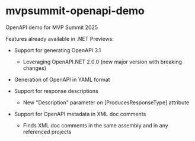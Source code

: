 # mvpsummit-openapi-demo

OpenAPI demo for MVP Summit 2025

Features already available in .NET Previews:

- Support for generating OpenAPI 3.1
  - Leveraging OpenAPI.NET 2.0.0 (new major version with breaking changes)

- Generation of OpenAPI in YAML format

- Support for response descriptions
  - New "Description" parameter on [ProducesResponseType] attribute

- Support for OpenAPI metadata in XML doc comments
  - Finds XML doc comments in the same assembly and in any referenced projects

